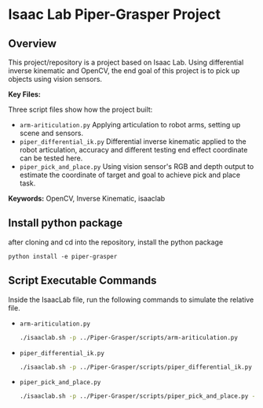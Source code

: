 # Isaac Lab Piper-Grasper Project

## Overview

This project/repository is a project based on Isaac Lab. Using differential inverse kinematic and OpenCV, the end goal of this project is to pick up objects using vision sensors.

**Key Files:**

Three script files show how the project built:

- `arm-ariticulation.py` Applying articulation to robot arms, setting up scene and sensors.
- `piper_differential_ik.py` Differential inverse kinematic applied to the robot articulation, accuracy and different testing end effect coordinate can be tested here.
- `piper_pick_and_place.py` Using vision sensor's RGB and depth output to estimate the coordinate of target and goal to achieve pick and place task.

**Keywords:** OpenCV, Inverse Kinematic, isaaclab

## Install python package

after cloning and cd into the repository, install the python package

    python install -e piper-grasper

## Script Executable Commands

Inside the IsaacLab file, run the following commands to simulate the relative file.

- `arm-ariticulation.py`
    ```bash
    ./isaaclab.sh -p ../Piper-Grasper/scripts/arm-ariticulation.py

- `piper_differential_ik.py`
     ```bash
    ./isaaclab.sh -p ../Piper-Grasper/scripts/piper_differential_ik.py --enable_cameras
- `piper_pick_and_place.py`
    ```bash
    ./isaaclab.sh -p ../Piper-Grasper/scripts/piper_pick_and_place.py --enable_cameras
